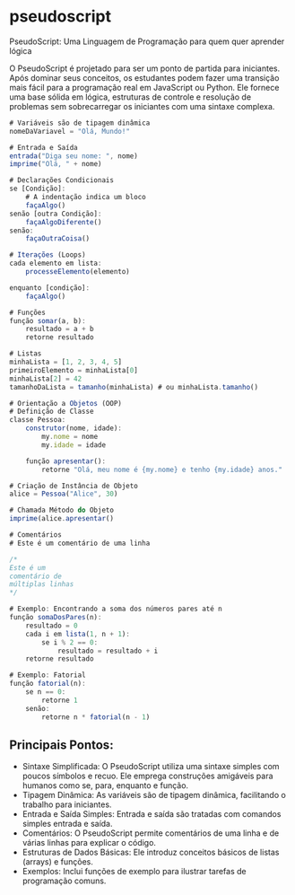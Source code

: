 # pseudoscript
PseudoScript: Uma Linguagem de Programação para quem quer aprender lógica

O PseudoScript é projetado para ser um ponto de partida para iniciantes. Após dominar seus conceitos, os estudantes podem fazer uma transição mais fácil para a programação real em JavaScript ou Python. Ele fornece uma base sólida em lógica, estruturas de controle e resolução de problemas sem sobrecarregar os iniciantes com uma sintaxe complexa.

```js
# Variáveis são de tipagem dinâmica
nomeDaVariavel = "Olá, Mundo!"

# Entrada e Saída
entrada("Diga seu nome: ", nome)
imprime("Olá, " + nome)

# Declarações Condicionais
se [Condição]:
    # A indentação indica um bloco
    façaAlgo()
senão [outra Condição]:
    façaAlgoDiferente()
senão:
    façaOutraCoisa()

# Iterações (Loops)
cada elemento em lista:
    processeElemento(elemento)

enquanto [condição]:
    façaAlgo()

# Funções
função somar(a, b):
    resultado = a + b
    retorne resultado

# Listas
minhaLista = [1, 2, 3, 4, 5]
primeiroElemento = minhaLista[0]
minhaLista[2] = 42
tamanhoDaLista = tamanho(minhaLista) # ou minhaLista.tamanho()

# Orientação a Objetos (OOP)
# Definição de Classe
classe Pessoa:
    construtor(nome, idade):
        my.nome = nome
        my.idade = idade

    função apresentar():
        retorne "Olá, meu nome é {my.nome} e tenho {my.idade} anos."

# Criação de Instância de Objeto
alice = Pessoa("Alice", 30)

# Chamada Método do Objeto
imprime(alice.apresentar()

# Comentários
# Este é um comentário de uma linha

/*
Este é um
comentário de
múltiplas linhas
*/

# Exemplo: Encontrando a soma dos números pares até n
função somaDosPares(n):
    resultado = 0
    cada i em lista(1, n + 1):
        se i % 2 == 0:
            resultado = resultado + i
    retorne resultado

# Exemplo: Fatorial
função fatorial(n):
    se n == 0:
        retorne 1
    senão:
        retorne n * fatorial(n - 1)
```
## Principais Pontos:

- Sintaxe Simplificada: O PseudoScript utiliza uma sintaxe simples com poucos símbolos e recuo. Ele emprega construções amigáveis para humanos como se, para, enquanto e função.
- Tipagem Dinâmica: As variáveis são de tipagem dinâmica, facilitando o trabalho para iniciantes.
- Entrada e Saída Simples: Entrada e saída são tratadas com comandos simples entrada e saída.
- Comentários: O PseudoScript permite comentários de uma linha e de várias linhas para explicar o código.
- Estruturas de Dados Básicas: Ele introduz conceitos básicos de listas (arrays) e funções.
- Exemplos: Inclui funções de exemplo para ilustrar tarefas de programação comuns.
